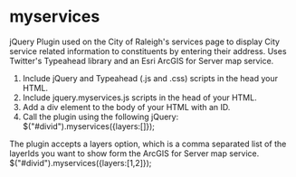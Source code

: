 # myservices
jQuery Plugin used on the City of Raleigh's services page to display City service related information to constituents by entering their address.  Uses Twitter's Typeahead library and an Esri ArcGIS for Server map service.
<ol>
<li> Include jQuery and Typeahead (.js and .css) scripts in the head your HTML.</li>
<li> Include jquery.myservices.js scripts in the head of your HTML.</li>
<li> Add a div element to the body of your HTML with an ID.</li>
<li> Call the plugin using the following jQuery:</li>
$("#divid").myservices({layers:[]});
</ol>
The plugin accepts a layers option, which is a comma separated list of the layerIds you want to show form the ArcGIS for Server map service.  
$("#divid").myservices({layers:[1,2]});

